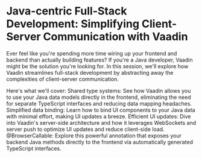 # Java-centric Full-Stack Development:  Simplifying Client-Server Communication with Vaadin

Ever feel like you're spending more time wiring up your frontend and backend than actually building features?  If you're a Java developer, Vaadin might be the solution you're looking for. In this session, we'll explore how Vaadin streamlines full-stack development by abstracting away the complexities of client-server communication.

Here's what we'll cover:
Shared type systems: See how Vaadin allows you to use your Java data models directly in the frontend, eliminating the need for separate TypeScript interfaces and reducing data mapping headaches.
Simplified data binding: Learn how to bind UI components to your Java data with minimal effort, making UI updates a breeze.
Efficient UI updates: Dive into Vaadin's server-side architecture and how it leverages WebSockets and server push to optimize UI updates and reduce client-side load.
@BrowserCallable: Explore this powerful annotation that exposes your backend Java methods directly to the frontend via automatically generated TypeScript interfaces.


